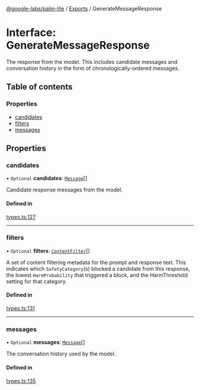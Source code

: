 [@google-labs/palm-lite](../README.md) / [Exports](../modules.md) / GenerateMessageResponse

# Interface: GenerateMessageResponse

The response from the model. This includes candidate messages and conversation history in the form of chronologically-ordered messages.

## Table of contents

### Properties

- [candidates](GenerateMessageResponse.md#candidates)
- [filters](GenerateMessageResponse.md#filters)
- [messages](GenerateMessageResponse.md#messages)

## Properties

### candidates

• `Optional` **candidates**: [`Message`](Message.md)[]

Candidate response messages from the model.

#### Defined in

[types.ts:127](https://github.com/google/labs-prototypes/blob/5114223/seeds/palm-lite/src/types.ts#L127)

___

### filters

• `Optional` **filters**: [`ContentFilter`](ContentFilter.md)[]

A set of content filtering metadata for the prompt and response text. This indicates which `SafetyCategory`(s) blocked a candidate from this response, the lowest `HarmProbability` that triggered a block, and the HarmThreshold setting for that category.

#### Defined in

[types.ts:131](https://github.com/google/labs-prototypes/blob/5114223/seeds/palm-lite/src/types.ts#L131)

___

### messages

• `Optional` **messages**: [`Message`](Message.md)[]

The conversation history used by the model.

#### Defined in

[types.ts:135](https://github.com/google/labs-prototypes/blob/5114223/seeds/palm-lite/src/types.ts#L135)
